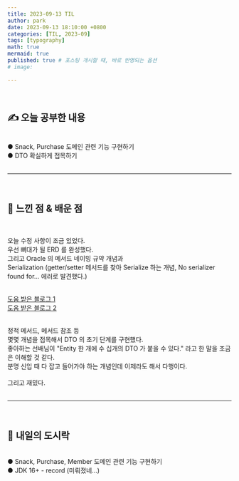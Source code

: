 ```yaml
---
title: 2023-09-13 TIL
author: park
date: 2023-09-13 18:10:00 +0800
categories: [TIL, 2023-09]
tags: [typography]
math: true
mermaid: true
published: true # 포스팅 개시할 때, 바로 반영되는 옵션
# image: 

---
```


<br>

## ✍ 오늘 공부한 내용

<br>
● Snack, Purchase 도메인 관련 기능 구현하기<br>
● DTO 확실하게 접목하기<br>
<br>

---

<br>

## 🧠 느낀 점 & 배운 점 

<br>

오늘 수정 사항이 조금 있었다.<br>
우선 뼈대가 될 ERD 를 완성했다.<br>
그리고 Oracle 의 메서드 네이밍 규약 개념과 <br>
Serialization (getter/setter 메서드를 찾아 Serialize 하는 개념, No serializer found for... 에러로 발견했다.)<br>
<br>

[도움 받은 블로그 1](https://steady-hello.tistory.com/90)<br>
[도움 받은 블로그 2](https://hyperconnect.github.io/2019/10/28/jackson-serialize-for-global-caching.html)<br>

<br>
정적 메서드, 메서드 참조 등<br>
몇몇 개념을 접목해서 DTO 의 초기 단계를 구현했다.<br>
좋아하는 선배님이 "Entity 한 개에 수 십개의 DTO 가 붙을 수 있다." 라고 한 말을 조금은 이해할 것 같다.<br>
분명 신입 때 다 잡고 들어가야 하는 개념인데 이제라도 해서 다행이다.<br>
<br>
그리고 재밌다.<br>

<br>

---

<br>

## 🍱 내일의 도시락

<br>
● Snack, Purchase, Member 도메인 관련 기능 구현하기<br>
● JDK 16+ - record (미뤄졌네...)<br>
<br>
<br>